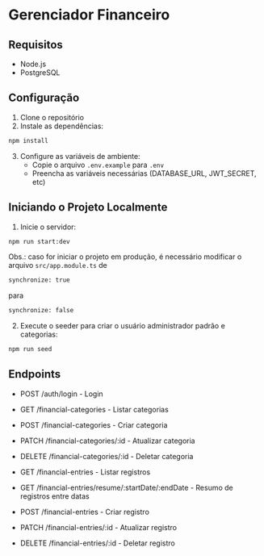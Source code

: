 # Gerenciador Financeiro

## Requisitos

- Node.js
- PostgreSQL

## Configuração

1. Clone o repositório
2. Instale as dependências:

```bash
npm install
```

3. Configure as variáveis de ambiente:
   - Copie o arquivo `.env.example` para `.env`
   - Preencha as variáveis necessárias (DATABASE_URL, JWT_SECRET, etc)

## Iniciando o Projeto Localmente

1. Inicie o servidor:

```bash
npm run start:dev
```

Obs.: caso for iniciar o projeto em produção, é necessário modificar o arquivo `src/app.module.ts`
de

```bash
synchronize: true
```

para

```bash
synchronize: false
```

2. Execute o seeder para criar o usuário administrador padrão e categorias:

```bash
npm run seed
```

## Endpoints

- POST /auth/login - Login

- GET /financial-categories - Listar categorias
- POST /financial-categories - Criar categoria
- PATCH /financial-categories/:id - Atualizar categoria
- DELETE /financial-categories/:id - Deletar categoria

- GET /financial-entries - Listar registros
- GET /financial-entries/resume/:startDate/:endDate - Resumo de registros entre datas
- POST /financial-entries - Criar registro
- PATCH /financial-entries/:id - Atualizar registro
- DELETE /financial-entries/:id - Deletar registro
